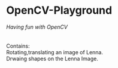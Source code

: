 # OpenCV-Playground
<i>Having fun with OpenCV</i>
<br><br><br>
Contains:
<br>
Rotating,translating an image of Lenna.
<br>
Drwaing shapes on the Lenna Image.
